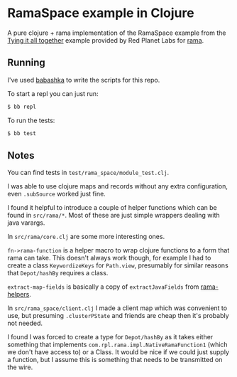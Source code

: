 # RamaSpace example in Clojure

A pure clojure + rama implementation of the RamaSpace example from the [Tying it all together](https://redplanetlabs.com/docs/~/tutorial6.html) example provided by Red Planet Labs for [rama](https://redplanetlabs.com/learn-rama).

## Running

I've used [babashka](https://github.com/babashka/babashka) to write the scripts for this repo.

To start a repl you can just run:
```bash
$ bb repl
```

To run the tests:
```bash
$ bb test
```

## Notes

You can find tests in `test/rama_space/module_test.clj`.

I was able to use clojure maps and records without any extra configuration, even `.subSource` worked just fine.

I found it helpful to introduce a couple of helper functions which can be found in `src/rama/*`.
Most of these are just simple wrappers dealing with java varargs.

In `src/rama/core.clj` are some more interesting ones.

`fn->rama-function` is a helper macro to wrap clojure functions to a form that rama can take. This doesn't always work though, for example I had to create a class `KeywordizeKeys` for `Path.view`, presumably for similar reasons that `Depot/hashBy` requires a class.

`extract-map-fields` is basically a copy of `extractJavaFields` from [rama-helpers](https://github.com/redplanetlabs/rama-helpers).

In `src/rama_space/client.clj` I made a client map which was convenient to use, but presuming `.clusterPState` and friends are cheap then it's probably not needed.

I found I was forced to create a type for `Depot/hashBy` as it takes either something that implements `com.rpl.rama.impl.NativeRamaFunction1` (which we don't have access to) or a Class.
It would be nice if we could just supply a function, but I assume this is something that needs to be transmitted on the wire.
